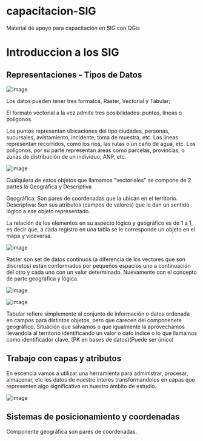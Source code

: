 # capacitacion-SIG
Material de apoyo para capacitación en SIG con QGis

# Introduccion a los SIG

## Representaciones - Tipos de Datos

![image](https://github.com/russorl/capacitacion-SIG/assets/6954564/37c92320-461d-429c-911c-51f6ba7725db)

Los datos pueden tener tres formatos, Raster, Vectorial y Tabular;

El formato vectorial a la vez admite tres posibilidades: puntos, líneas o polígonos.

Los puntos representan ubicaciones del tipo ciudades, personas, sucursales, avistamiento, incidente, toma de muestra, etc.
Las líneas representan recorridos, como los ríos, las rutas o un caño de agua, etc.
Los polígonos, por su parte representan áreas como parcelas, provincias, o zonas de distribución de un individuo, ANP, etc.

![image](https://github.com/russorl/capacitacion-SIG/assets/6954564/5d20e959-dd21-461e-ba5a-8a01fd588306)

Cualquiera de estos objetos que llamamos "vectoriales" se compone de 2 partes la Geográfica y Descriptiva

Geográfica: Son pares de coordenadas que la ubican en el territorio.
Descriptiva: Son sus atributos (campos de valores) que le dan un sentido lógico a ese objeto representado.

La relación de los elementos en su aspecto lógico y geográfico es de 1 a 1, es decir que, a cada registro en una tabla se le corresponde un objeto en el mapa y viceversa. 

![image](https://github.com/russorl/capacitacion-SIG/assets/6954564/c6def464-ef0f-4bc8-977e-2b2f80804cb9)

Raster son set de datos continuos (a diferencia de los vectores que son discretos) están conformados por pequeños espacios uno a continuación del otro y cada uno con un valor determinado. Nuevamente con el concepto de parte geográfica y lógica.

![image](https://github.com/russorl/capacitacion-SIG/assets/6954564/b4383c9d-a76b-462c-a6c7-9a73168b787a)



![image](https://github.com/russorl/capacitacion-SIG/assets/6954564/c5552715-5e78-492e-a869-56abbd5acdf9)

Tabular refiere simplemente al conjunto de información o datos ordenada en campos para distintos objetos, pero que carecen del componenete geográfico. Situación que salvamos o que igualmente la aprovechamos llevandola al territorio identificando un valor o dato indice o lo que llamamos como identificador clave. (PK en bases de datos)(Puede ser único)

## Trabajo con capas y atributos

En escencia vamos a utilizar una herramienta para administrar, procesar, almacenar, etc los datos de nuestro interes transformandolos en capas que representen algo significativo en nuestro ámbito de estudio.

![image](https://github.com/russorl/capacitacion-SIG/assets/6954564/9c52e2a4-d7e1-49fc-a007-01d375027ca9)


## Sistemas de posicionamiento y coordenadas

Componente geográfica son pares de coordenadas.



